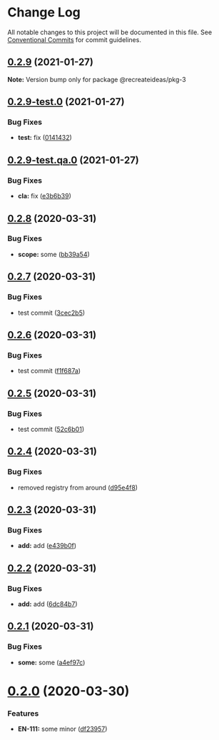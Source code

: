 # Change Log

All notable changes to this project will be documented in this file.
See [Conventional Commits](https://conventionalcommits.org) for commit guidelines.

## [0.2.9](https://github.com/recreateideas/lerna-monorepo/compare/@recreateideas/pkg-3@0.2.9-test.0...@recreateideas/pkg-3@0.2.9) (2021-01-27)

**Note:** Version bump only for package @recreateideas/pkg-3





## [0.2.9-test.0](https://github.com/recreateideas/lerna-monorepo/compare/@recreateideas/pkg-3@0.2.9-test.qa.0...@recreateideas/pkg-3@0.2.9-test.0) (2021-01-27)


### Bug Fixes

* **test:** fix ([0141432](https://github.com/recreateideas/lerna-monorepo/commit/014143281a94dc89b246389406c04c8aa52ff9c9))





## [0.2.9-test.qa.0](https://github.com/recreateideas/lerna-monorepo/compare/@recreateideas/pkg-3@0.2.8...@recreateideas/pkg-3@0.2.9-test.qa.0) (2021-01-27)


### Bug Fixes

* **cla:** fix ([e3b6b39](https://github.com/recreateideas/lerna-monorepo/commit/e3b6b392653eef1b90220d31fb166eb7e5a06373))





## [0.2.8](https://github.com/recreateideas/lerna-monorepo/compare/@recreateideas/pkg-3@0.2.7...@recreateideas/pkg-3@0.2.8) (2020-03-31)


### Bug Fixes

* **scope:** some ([bb39a54](https://github.com/recreateideas/lerna-monorepo/commit/bb39a5441345e9ca45d9a4268a73e30091e4b54b))





## [0.2.7](https://github.com/recreateideas/lerna-monorepo/compare/@recreateideas/pkg-3@0.2.6...@recreateideas/pkg-3@0.2.7) (2020-03-31)


### Bug Fixes

* test commit ([3cec2b5](https://github.com/recreateideas/lerna-monorepo/commit/3cec2b5aaf175b95f5a3c9ea4f17401014e9f95b))





## [0.2.6](https://github.com/recreateideas/lerna-monorepo/compare/@recreateideas/pkg-3@0.2.5...@recreateideas/pkg-3@0.2.6) (2020-03-31)


### Bug Fixes

* test commit ([f1f687a](https://github.com/recreateideas/lerna-monorepo/commit/f1f687a7345720d57ecac3459c3686e69696c4b1))





## [0.2.5](https://github.com/recreateideas/lerna-monorepo/compare/@recreateideas/pkg-3@0.2.4...@recreateideas/pkg-3@0.2.5) (2020-03-31)


### Bug Fixes

* test commit ([52c6b01](https://github.com/recreateideas/lerna-monorepo/commit/52c6b01e8a1f23551cc3f35ea64e40b80edf1019))





## [0.2.4](https://github.com/recreateideas/lerna-monorepo/compare/@recreateideas/pkg-3@0.2.3...@recreateideas/pkg-3@0.2.4) (2020-03-31)


### Bug Fixes

* removed registry from around ([d95e4f8](https://github.com/recreateideas/lerna-monorepo/commit/d95e4f88797dc9388fc89f03324604a5dd46f984))





## [0.2.3](https://github.com/recreateideas/lerna-monorepo/compare/@recreateideas/pkg-3@0.2.2...@recreateideas/pkg-3@0.2.3) (2020-03-31)


### Bug Fixes

* **add:** add ([e439b0f](https://github.com/recreateideas/lerna-monorepo/commit/e439b0fb7ee7f1bcdfef1adb56eac2a35fd07d26))





## [0.2.2](https://github.com/recreateideas/lerna-monorepo/compare/@recreateideas/pkg-3@0.2.1...@recreateideas/pkg-3@0.2.2) (2020-03-31)


### Bug Fixes

* **add:** add ([6dc84b7](https://github.com/recreateideas/lerna-monorepo/commit/6dc84b7dd186e7557725a1bfb3b61914b6fa0473))





## [0.2.1](https://github.com/recreateideas/lerna-monorepo/compare/@recreateideas/pkg-3@0.2.0...@recreateideas/pkg-3@0.2.1) (2020-03-31)


### Bug Fixes

* **some:** some ([a4ef97c](https://github.com/recreateideas/lerna-monorepo/commit/a4ef97c238974568ea15d32be1dae1a5c52f0c3b))





# [0.2.0](https://github.com/recreateideas/lerna-monorepo/compare/@recreateideas/pkg-3@0.1.1...@recreateideas/pkg-3@0.2.0) (2020-03-30)


### Features

* **EN-111:** some minor ([df23957](https://github.com/recreateideas/lerna-monorepo/commit/df23957e5290602f1055fe2c9de60fd5c07e3d74))
